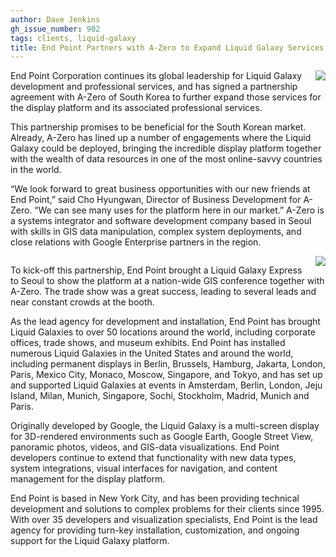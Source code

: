 ```yaml
---
author: Dave Jenkins
gh_issue_number: 902
tags: clients, liquid-galaxy
title: End Point Partners with A-Zero to Expand Liquid Galaxy Services in South Korea
---
```




<div class="separator" style="clear: both; text-align: center;"><a href="/blog/2013/12/19/end-point-partners-with-zero-to-expand/image-0-big.jpeg" imageanchor="1" style="clear: right; float: right; margin-bottom: 1em; margin-left: 1em;"><img border="0" src="/blog/2013/12/19/end-point-partners-with-zero-to-expand/image-0.jpeg"/></a></div>

End Point Corporation continues its global leadership for Liquid Galaxy development and professional services, and has signed a partnership agreement with A-Zero of South Korea to further expand those services for the display platform and its associated professional services.

This partnership promises to be beneficial for the South Korean market. Already, A-Zero has lined up a number of engagements where the Liquid Galaxy could be deployed, bringing the incredible display platform together with the wealth of data resources in one of the most online-savvy countries in the world.

“We look forward to great business opportunities with our new friends at End Point,” said Cho Hyungwan, Director of Business Development for A-Zero.  “We can see many uses for the platform here in our market.”  A-Zero is a systems integrator and software development company based in Seoul with skills in GIS data manipulation, complex system deployments, and close relations with Google Enterprise partners in the region.

<div class="separator" style="clear: both; text-align: center;"><a href="/blog/2013/12/19/end-point-partners-with-zero-to-expand/image-1-big.jpeg" imageanchor="1" style="clear: right; float: right; margin-bottom: 1em; margin-left: 1em;"><img border="0" src="/blog/2013/12/19/end-point-partners-with-zero-to-expand/image-1.jpeg"/></a></div>

To kick-off this partnership, End Point brought a Liquid Galaxy Express to Seoul to show the platform at a nation-wide GIS conference together with A-Zero.  The trade show was a great success, leading to several leads and near constant crowds at the booth.

As the lead agency for development and installation, End Point has brought Liquid Galaxies to over 50 locations around the world, including corporate offices, trade shows, and museum exhibits.  End Point has installed numerous Liquid Galaxies in the United States and around the world, including permanent displays in Berlin, Brussels, Hamburg, Jakarta, London, Paris, Mexico City, Monaco, Moscow, Singapore, and Tokyo, and has set up and supported Liquid Galaxies at events in Amsterdam, Berlin, London, Jeju Island, Milan, Munich, Singapore, Sochi, Stockholm, Madrid, Munich and Paris.  

Originally developed by Google, the Liquid Galaxy is a multi-screen display for 3D-rendered environments such as Google Earth, Google Street View, panoramic photos, videos, and GIS-data visualizations.  End Point developers continue to extend that functionality with new data types, system integrations, visual interfaces for navigation, and content management for the display platform.

End Point is based in New York City, and has been providing technical development and solutions to complex problems for their clients since 1995. With over 35 developers and visualization specialists, End Point is the lead agency for providing turn-key installation, customization, and ongoing support for the Liquid Galaxy platform.


